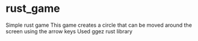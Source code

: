# rust_game
Simple rust game
This game creates a circle that can be moved around the screen using the arrow keys
Used ggez rust library
